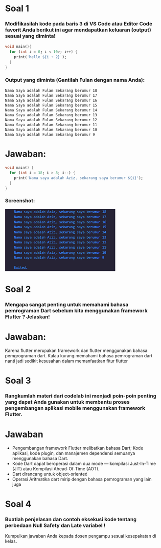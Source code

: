 # Soal 1
### Modifikasilah kode pada baris 3 di VS Code atau Editor Code favorit Anda berikut ini agar mendapatkan keluaran (output) sesuai yang diminta!

```dart
void main(){
  for (int i = 0; i < 10>; i++) {
    print('hello ${i + 2}');
  }
}
```
### Output yang diminta (Gantilah Fulan dengan nama Anda):
```
Nama Saya adalah Fulan Sekarang berumur 18
Nama Saya adalah Fulan Sekarang berumur 17
Nama Saya adalah Fulan Sekarang berumur 16
Nama Saya adalah Fulan Sekarang berumur 15
Nama Saya adalah Fulan Sekarang berumur 14
Nama Saya adalah Fulan Sekarang berumur 13
Nama Saya adalah Fulan Sekarang berumur 12
Nama Saya adalah Fulan Sekarang berumur 11
Nama Saya adalah Fulan Sekarang berumur 10
Nama Saya adalah Fulan Sekarang berumur 9
```

# Jawaban: 
```dart
void main() {
  for (int i = 18; i > 8; i--) {
    print('Nama saya adalah Aziz, sekarang saya berumur ${i}');
  }
}
```
### Screenshot: <br>
![](./img/soal1.png)

# Soal 2
### Mengapa sangat penting untuk memahami bahasa pemrograman Dart sebelum kita menggunakan framework Flutter ? Jelaskan!

# Jawaban:
Karena flutter merupakan framework dan flutter menggunakan bahasa pemgrograman dart. Kalau kurang memahami bahasa pemrograman dart nanti jadi sedikit kesusahan dalam memanfaatkan fitur flutter

# Soal 3
### Rangkumlah materi dari codelab ini menjadi poin-poin penting yang dapat Anda gunakan untuk membantu proses pengembangan aplikasi mobile menggunakan framework Flutter.

# Jawaban

- Pengembangan framework Flutter melibatkan bahasa Dart; Kode aplikasi, kode plugin, dan manajemen dependensi semuanya menggunakan bahasa Dart.
- Kode Dart dapat beroperasi dalam dua mode — kompilasi Just-In-Time (JIT) atau Kompilasi Ahead-Of-Time (AOT).
- Dart dirancang untuk object-oriented
- Operasi Aritmatika dart mirip dengan bahasa pemrograman yang lain juga

# Soal 4
### Buatlah penjelasan dan contoh eksekusi kode tentang perbedaan Null Safety dan Late variabel !

Kumpulkan jawaban Anda kepada dosen pengampu sesuai kesepakatan di kelas.



